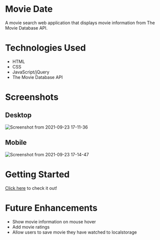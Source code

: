 # Movie Date
A movie search web application that displays movie information from The Movie Database API.

# Technologies Used
- HTML
- CSS 
- JavaScript/jQuery
- The Movie Database API

# Screenshots
## Desktop 

![Screenshot from 2021-09-23 17-11-36](https://user-images.githubusercontent.com/90218534/134585289-d2b14b35-b6ed-41f3-9c77-d252df3a4335.png)

## Mobile

![Screenshot from 2021-09-23 17-14-47](https://user-images.githubusercontent.com/90218534/134585352-5ce6497e-9552-47e9-906b-d5b01ad6fa51.png)


# Getting Started
[Click here](https://movie-date.vercel.app/) to check it out!

# Future Enhancements
- Show movie information on mouse hover
- Add movie ratings
- Allow users to save movie they have watched to localstorage
